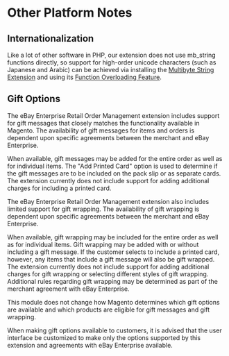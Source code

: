 # Other Platform Notes

## Internationalization

Like a lot of other software in PHP, our extension does not use mb_string functions directly, so support for high-order unicode characters (such as Japanese and Arabic) can be achieved via installing the [Multibyte String Extension](http://www.php.net/manual/en/book.mbstring.php) and using its [Function Overloading Feature](http://www.php.net/manual/en/mbstring.overload.php).

## Gift Options

The eBay Enterprise Retail Order Management extension includes support for gift messages that closely matches the functionality available in Magento. The availability of gift messages for items and orders is dependent upon specific agreements between the merchant and eBay Enterprise.

When available, gift messages may be added for the entire order as well as for individual items. The "Add Printed Card" option is used to determine if the gift messages are to be included on the pack slip or as separate cards. The extension currently does not include support for adding additional charges for including a printed card.

The eBay Enterprise Retail Order Management extension also includes limited support for gift wrapping. The availability of gift wrapping is dependent upon specific agreements between the merchant and eBay Enterprise.

When available, gift wrapping may be included for the entire order as well as for individual items. Gift wrapping may be added with or without including a gift message. If the customer selects to include a printed card, however, any items that include a gift message will also be gift wrapped. The extension currently does not include support for adding additional charges for gift wrapping or selecting different styles of gift wrapping. Additional rules regarding gift wrapping may be determined as part of the merchant agreement with eBay Enterprise.

This module does not change how Magento determines which gift options are available and which products are eligible for gift messages and gift wrapping.

When making gift options available to customers, it is advised that the user interface be customized to make only the options supported by this extension and agreements with eBay Enterprise available.

